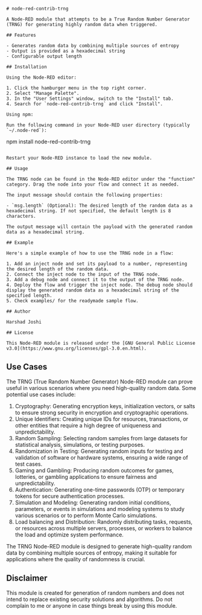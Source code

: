 ```
# node-red-contrib-trng

A Node-RED module that attempts to be a True Random Number Generator (TRNG) for generating highly random data when triggered.

## Features

- Generates random data by combining multiple sources of entropy
- Output is provided as a hexadecimal string
- Configurable output length

## Installation

Using the Node-RED editor:

1. Click the hamburger menu in the top right corner.
2. Select "Manage Palette".
3. In the "User Settings" window, switch to the "Install" tab.
4. Search for `node-red-contrib-trng` and click "Install".

Using npm:

Run the following command in your Node-RED user directory (typically `~/.node-red`):

```
npm install node-red-contrib-trng
```

Restart your Node-RED instance to load the new module.

## Usage

The TRNG node can be found in the Node-RED editor under the "function" category. Drag the node into your flow and connect it as needed.

The input message should contain the following properties:

- `msg.length` (Optional): The desired length of the random data as a hexadecimal string. If not specified, the default length is 8 characters.

The output message will contain the payload with the generated random data as a hexadecimal string.

## Example

Here's a simple example of how to use the TRNG node in a flow:

1. Add an inject node and set its payload to a number, representing the desired length of the random data.
2. Connect the inject node to the input of the TRNG node.
3. Add a debug node and connect it to the output of the TRNG node.
4. Deploy the flow and trigger the inject node. The debug node should display the generated random data as a hexadecimal string of the specified length.
5. Check examples/ for the readymade sample flow.

## Author

Harshad Joshi

## License

This Node-RED module is released under the [GNU General Public License v3.0](https://www.gnu.org/licenses/gpl-3.0.en.html).
```

## Use Cases

The TRNG (True Random Number Generator) Node-RED module can prove useful in various scenarios where you need high-quality random data. Some potential use cases include:

1. Cryptography: Generating encryption keys, initialization vectors, or salts to ensure strong security in encryption and cryptographic operations.
2. Unique Identifiers: Creating unique IDs for resources, transactions, or other entities that require a high degree of uniqueness and unpredictability.
3. Random Sampling: Selecting random samples from large datasets for statistical analysis, simulations, or testing purposes.
4. Randomization in Testing: Generating random inputs for testing and validation of software or hardware systems, ensuring a wide range of test cases.
5. Gaming and Gambling: Producing random outcomes for games, lotteries, or gambling applications to ensure fairness and unpredictability.
6. Authentication: Generating one-time passwords (OTP) or temporary tokens for secure authentication processes.
7. Simulation and Modeling: Generating random initial conditions, parameters, or events in simulations and modeling systems to study various scenarios or to perform Monte Carlo simulations.
8. Load balancing and Distribution: Randomly distributing tasks, requests, or resources across multiple servers, processes, or workers to balance the load and optimize system performance.

The TRNG Node-RED module is designed to generate high-quality random data by combining multiple sources of entropy, making it suitable for applications where the quality of randomness is crucial.


## Disclaimer 

This module is created for generation of random numbers and does not intend to replace existing security solutions and algorithms. Do not complain to me or anyone in case things break by using this module. 
